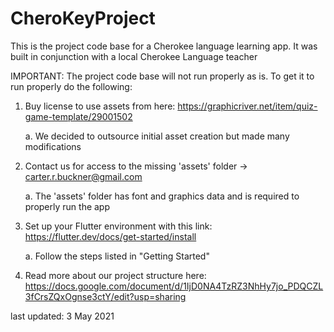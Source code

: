 # CheroKeyProject
This is the project code base for a Cherokee language learning app. It was built in conjunction with a local Cherokee Language teacher 


IMPORTANT:
The project code base will not run properly as is. To get it to run properly do the following:
1. Buy license to use assets from here: https://graphicriver.net/item/quiz-game-template/29001502
   
   a. We decided to outsource initial asset creation but made many modifications
2. Contact us for access to the missing 'assets' folder -> carter.r.buckner@gmail.com
   
   a. The 'assets' folder has font and graphics data and is required to properly run the app
3. Set up your Flutter environment with this link: https://flutter.dev/docs/get-started/install
   
   a. Follow the steps listed in "Getting Started"
4. Read more about our project structure here: https://docs.google.com/document/d/1IjD0NA4TzRZ3NhHy7jo_PDQCZL3fCrsZQxOgnse3ctY/edit?usp=sharing


last updated: 3 May 2021
